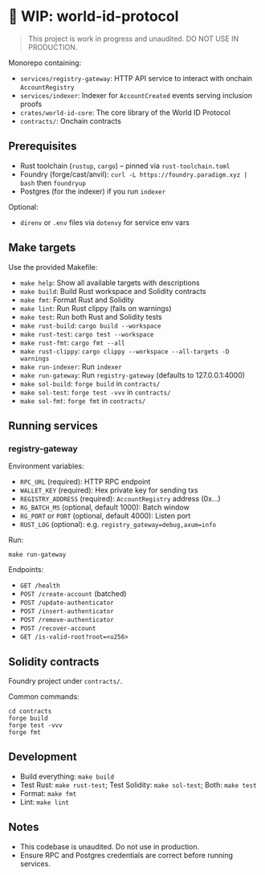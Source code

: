 # 🚧 WIP: world-id-protocol

> This project is work in progress and unaudited. DO NOT USE IN PRODUCTION.

Monorepo containing:

- `services/registry-gateway`: HTTP API service to interact with onchain `AccountRegistry`
- `services/indexer`: Indexer for `AccountCreated` events serving inclusion proofs
- `crates/world-id-core`: The core library of the World ID Protocol
- `contracts/`: Onchain contracts

## Prerequisites

- Rust toolchain (`rustup`, `cargo`) – pinned via `rust-toolchain.toml`
- Foundry (forge/cast/anvil): `curl -L https://foundry.paradigm.xyz | bash` then `foundryup`
- Postgres (for the indexer) if you run `indexer`

Optional:

- `direnv` or `.env` files via `dotenvy` for service env vars

## Make targets

Use the provided Makefile:

- `make help`: Show all available targets with descriptions
- `make build`: Build Rust workspace and Solidity contracts
- `make fmt`: Format Rust and Solidity
- `make lint`: Run Rust clippy (fails on warnings)
- `make test`: Run both Rust and Solidity tests
- `make rust-build`: `cargo build --workspace`
- `make rust-test`: `cargo test --workspace`
- `make rust-fmt`: `cargo fmt --all`
- `make rust-clippy`: `cargo clippy --workspace --all-targets -D warnings`
- `make run-indexer`: Run `indexer`
- `make run-gateway`: Run `registry-gateway` (defaults to 127.0.0.1:4000)
- `make sol-build`: `forge build` in `contracts/`
- `make sol-test`: `forge test -vvv` in `contracts/`
- `make sol-fmt`: `forge fmt` in `contracts/`

## Running services

### registry-gateway

Environment variables:

- `RPC_URL` (required): HTTP RPC endpoint
- `WALLET_KEY` (required): Hex private key for sending txs
- `REGISTRY_ADDRESS` (required): `AccountRegistry` address (0x…)
- `RG_BATCH_MS` (optional, default 1000): Batch window
- `RG_PORT` or `PORT` (optional, default 4000): Listen port
- `RUST_LOG` (optional): e.g. `registry_gateway=debug,axum=info`

Run:

```
make run-gateway
```

Endpoints:

- `GET /health`
- `POST /create-account` (batched)
- `POST /update-authenticator`
- `POST /insert-authenticator`
- `POST /remove-authenticator`
- `POST /recover-account`
- `GET /is-valid-root?root=<u256>`

## Solidity contracts

Foundry project under `contracts/`.

Common commands:

```
cd contracts
forge build
forge test -vvv
forge fmt
```

## Development

- Build everything: `make build`
- Test Rust: `make rust-test`; Test Solidity: `make sol-test`; Both: `make test`
- Format: `make fmt`
- Lint: `make lint`

## Notes

- This codebase is unaudited. Do not use in production.
- Ensure RPC and Postgres credentials are correct before running services.
